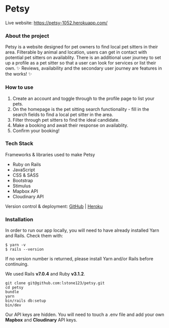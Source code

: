 # Petsy

Live website: https://petsy-1052.herokuapp.com/

### About the project

Petsy is a website designed for pet owners to find local pet sitters in their area. 
Filterable by animal and location, users can get in contact with potential pet sitters on availablity.
There is an additional user journey to set up a profile as a pet sitter so that a user can look for services or list their own. 
✨ Reviews, availability and the secondary user journey are features in the works! ✨

### How to use

1) Create an account and toggle through to the profile page to list your pets. 
2) On the homepage is the pet sitting search functionality - fill in the search fields to find a local pet sitter in the area. 
3) Filter through pet sitters to find the ideal candidate. 
4) Make a booking and await their response on availablity.
5) Confirm your booking!

### Tech Stack
Frameworks & libraries used to make Petsy

- Ruby on Rails
- JavaScript
- CSS & SASS
- Bootstrap
- Stimulus
- Mapbox API
- Cloudinary API

Version control & deployment:
[GitHub](https://github.com/lstone123/petsy) | 
[Heroku](https://petsy-1052.herokuapp.com/)

### Installation

In order to run our app locally, you will need to have already installed Yarn and Rails. Check them with:

```
$ yarn -v
$ rails --version
```

If no version number is returned, please install Yarn and/or Rails before continuing.

We used Rails **v7.0.4** and Ruby **v3.1.2**.

```
git clone git@github.com:lstone123/petsy.git
cd petsy
bundle
yarn
bin/rails db:setup
bin/dev
```

Our API keys are hidden. You will need to touch a .env file and add your own **Mapbox** and **Cloudinary** API keys.

